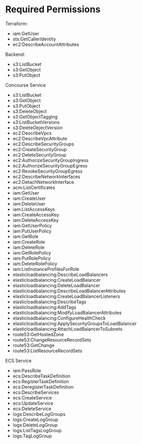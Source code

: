 Required Permissions
====================

Terraform:

* iam:GetUser
* sts:GetCallerIdentity
* ec2:DescribeAccountAttributes

Backend:

* s3:ListBucket
* s3:GetObject
* s3:PutObject

Concourse Service

* s3:ListBucket
* s3:GetObject
* s3:PutObject
* s3:DeleteObject
* s3:GetObjectTagging
* s3:ListBucketVersions
* s3:DeleteObjectVersion
* ec2:DescribeVpcs
* ec2:DescribeVpcAttribute
* ec2:DescribeSecurityGroups
* ec2:CreateSecurityGroup
* ec2:DeleteSecurityGroup
* ec2:AuthorizeSecurityGroupIngress
* ec2:AuthorizeSecurityGroupEgress
* ec2:RevokeSecurityGroupEgress
* ec2:DescribeNetworkInterfaces
* ec2:DetachNetworkInterface
* acm:ListCertificates
* iam:GetUser
* iam:CreateUser
* iam:DeleteUser
* iam:ListAccessKeys
* iam:CreateAccessKey
* iam:DeleteAccessKey
* iam:GetUserPolicy
* iam:PutUserPolicy
* iam:GetRole
* iam:CreateRole
* iam:DeleteRole
* iam:GetRolePolicy
* iam:PutRolePolicy
* iam:DeleteRolePolicy
* iam:ListInstanceProfilesForRole
* elasticloadbalancing:DescribeLoadBalancers
* elasticloadbalancing:CreateLoadBalancer
* elasticloadbalancing:DeleteLoadBalancer
* elasticloadbalancing:DescribeLoadBalancerAttributes
* elasticloadbalancing:CreateLoadBalancerListeners
* elasticloadbalancing:DescribeTags
* elasticloadbalancing:AddTags
* elasticloadbalancing:ModifyLoadBalancerAttributes
* elasticloadbalancing:ConfigureHealthCheck
* elasticloadbalancing:ApplySecurityGroupsToLoadBalancer
* elasticloadbalancing:AttachLoadBalancerToSubnets
* route53:GetHostedZone
* route53:ChangeResourceRecordSets
* route53:GetChange
* route53:ListResourceRecordSets

ECS Service

* iam:PassRole
* ecs:DescribeTaskDefinition
* ecs:RegisterTaskDefinition
* ecs:DeregisterTaskDefinition
* ecs:DescribeServices
* ecs:CreateService
* ecs:UpdateService
* ecs:DeleteService
* logs:DescribeLogGroups
* logs:CreateLogGroup
* logs:DeleteLogGroup
* logs:ListTagsLogGroup
* logs:TagLogGroup
